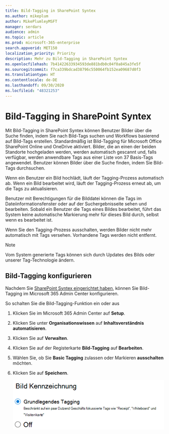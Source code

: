 ```yaml
---
title: Bild-Tagging in SharePoint Syntex
ms.author: mikeplum
author: MikePlumleyMSFT
manager: serdars
audience: admin
ms.topic: article
ms.prod: microsoft-365-enterprise
search.appverid: MET150
localization_priority: Priority
description: Mehr zu Bild-Tagging in SharePoint Syntex
ms.openlocfilehash: 7b41422633934593de881bdb0c04f0a845a3fe5f
ms.sourcegitcommit: f7ca339bdcad38796c550064fb152ea09687d0f3
ms.translationtype: HT
ms.contentlocale: de-DE
ms.lasthandoff: 09/30/2020
ms.locfileid: "48321253"
---
```

# <a name="image-tagging-in-sharepoint-syntex"></a>Bild-Tagging in SharePoint Syntex

Mit Bild-Tagging in SharePoint Syntex können Benutzer Bilder über die Suche finden, indem Sie nach Bild-Tags suchen und Workflows basierend auf Bild-Tags erstellen. Standardmäßig ist Bild-Tagging für Microsoft Office SharePoint Online und OneDrive aktiviert. Bilder, die an einen der beiden Standorte hochgeladen werden, werden automatisch gescannt und, falls verfügbar, werden anwendbare Tags aus einer Liste von 37 Basis-Tags angewendet. Benutzer können Bilder über die Suche finden, indem Sie Bild-Tags durchsuchen.

Wenn ein Benutzer ein Bild hochlädt, läuft der Tagging-Prozess automatisch ab. Wenn ein Bild bearbeitet wird, läuft der Tagging-Prozess erneut ab, um die Tags zu aktualisieren.

Benutzer mit Berechtigungen für die Bilddatei können die Tags im Dateiinformationsfenster oder auf der Suchergebnisseite sehen und bearbeiten. Sobald ein Benutzer die Tags eines Bildes bearbeitet, führt das System keine automatische Markierung mehr für dieses Bild durch, selbst wenn es bearbeitet ist.

Wenn Sie den Tagging-Prozess ausschalten, werden Bilder nicht mehr automatisch mit Tags versehen. Vorhandene Tags werden nicht entfernt.

> [!NOTE]
> Vom System generierte Tags können sich durch Updates des Bilds oder unserer Tag-Technologie ändern.


## <a name="configure-image-tagging"></a>Bild-Tagging konfigurieren

Nachdem Sie [SharePoint Syntex eingerichtet haben](set-up-content-understanding.md), können Sie Bild-Tagging im Microsoft 365 Admin Center konfigurieren.  

So schalten Sie die Bild-Tagging-Funktion ein oder aus

1. Klicken Sie im Microsoft 365 Admin Center auf **Setup**.

2. Klicken Sie unter **Organisationswissen** auf **Inhaltsverständnis automatisieren**.

3. Klicken Sie auf **Verwalten**.

4. Klicken Sie auf der Registerkarte **Bild-Tagging** auf **Bearbeiten**.

5. Wählen Sie, ob Sie **Basic Tagging** zulassen oder Markieren **ausschalten** möchten.

6. Klicken Sie auf **Speichern**.

    ![Screenshot der Bild-Tagging-Steuerung](../media/content-understanding/sharepoint-syntex-image-tagging-control.png)
